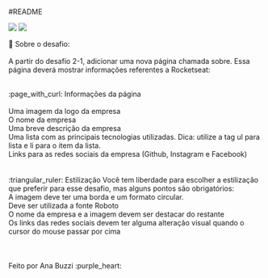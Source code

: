 #README


 <img src='https://i.ibb.co/9tn2kfz/pixiz-26-06-2020-02-04-36.jpg'>
 
  <img src='https://i.ibb.co/b3FkhqK/teste.png'>
 


🚀 Sobre o desafio:
<br>
<br>
A partir do desafio 2-1, adicionar uma nova página chamada sobre. Essa página deverá mostrar informações referentes a Rocketseat:

<br>
:page_with_curl:
Informações da página
<br></br>
Uma imagem da logo da empresa
<br>
O nome da empresa
<br>
Uma breve descrição da empresa
<br>
Uma lista com as principais tecnologias utilizadas. Dica: utilize a tag ul para lista e li para o item da lista.
<br>
Links para as redes sociais da empresa (Github, Instagram e Facebook)
<br>
<br></br>
:triangular_ruler:
Estilização
Você tem liberdade para escolher a estilização que preferir para esse desafio, mas alguns pontos são obrigatórios:
<br>
A imagem deve ter uma borda e um formato circular.
<br>
Deve ser utilizada a fonte Roboto
<br>
O nome da empresa e a imagem devem ser destacar do restante
<br>
Os links das redes sociais devem ter alguma alteração visual quando o cursor do mouse passar por cima
<br></br>
<br></br>
Feito por Ana Buzzi :purple_heart:


